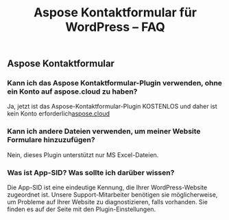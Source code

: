 ﻿---
title: Aspose Kontaktformular für WordPress – FAQ
second_title: Aspose Contact Form Documen
type: docs
url: /de/aspose-contact-form-for-wordpress-faqs/
description: Aspose Contact Form unterstützt Excel zum Erstellen, Konvertieren, Zusammenführen, Teilen, Schützen, innerer Objektvorgang usw
weight: 40
---
## Aspose Kontaktformular
### Kann ich das Aspose Kontaktformular-Plugin verwenden, ohne ein Konto auf aspose.cloud zu haben?
 Ja, jetzt ist das Aspose-Kontaktformular-Plugin KOSTENLOS und daher ist kein Konto erforderlich[aspose.cloud](https://www.aspose.cloud/)
### Kann ich andere Dateien verwenden, um meiner Website Formulare hinzuzufügen?
Nein, dieses Plugin unterstützt nur MS Excel-Dateien.
### Was ist App-SID? Was sollte ich darüber wissen?
Die App-SID ist eine eindeutige Kennung, die Ihrer WordPress-Website zugeordnet ist. Unsere Support-Mitarbeiter benötigen sie möglicherweise, um Probleme auf Ihrer Website zu diagnostizieren, falls vorhanden. Sie finden es auf der Seite mit den Plugin-Einstellungen.
